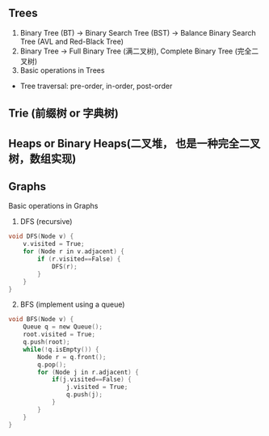 ## Trees1. Binary Tree (BT) -> Binary Search Tree (BST) -> Balance Binary Search Tree (AVL and Red-Black Tree)2. Binary Tree -> Full Binary Tree (满二叉树), Complete Binary Tree (完全二叉树)3. Basic operations in Trees  * Tree traversal: pre-order, in-order, post-order## Trie (前缀树 or 字典树)## Heaps or Binary Heaps(二叉堆， 也是一种完全二叉树，数组实现)## GraphsBasic operations in Graphs1. DFS (recursive)```Cvoid DFS(Node v) {	v.visited = True;	for (Node r in v.adjacent) {		if (r.visited==False) {			DFS(r);		}	}}```2. BFS (implement using a queue)```Cvoid BFS(Node v) {	Queue q = new Queue();	root.visited = True;	q.push(root);	while(!q.isEmpty()) {		Node r = q.front();		q.pop();		for (Node j in r.adjacent) {			if(j.visited==False) {				j.visited = True;				q.push(j);			}		}	}}```